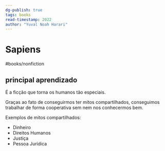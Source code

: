 ```yaml
---
dg-publish: true
tags: books
read-timestamp: 2022
author: "Yuval Noah Harari"
---
```


# Sapiens

#books/nonfiction 

## principal aprendizado

É a ficção que torna os humanos tão especiais.

Graças ao fato de conseguirmos ter mitos compartilhados, conseguimos trabalhar de forma cooperativa sem nem nos conhecermos bem.

Exemplos de mitos compartilhados:

- Dinheiro
- Direitos Humanos
- Justiça
- Pessoa Jurídica